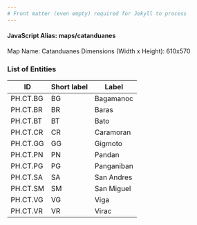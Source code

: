 ```yaml
---
# Front matter (even empty) required for Jekyll to process
---
```


#### JavaScript Alias: maps/catanduanes

Map Name: Catanduanes
Dimensions (Width x Height): 610x570





### List of Entities

ID | Short label | Label
---|---|---|
PH.CT.BG | BG | Bagamanoc
PH.CT.BR | BR | Baras
PH.CT.BT | BT | Bato
PH.CT.CR | CR | Caramoran
PH.CT.GG | GG | Gigmoto
PH.CT.PN | PN | Pandan
PH.CT.PG | PG | Panganiban
PH.CT.SA | SA | San Andres
PH.CT.SM | SM | San Miguel
PH.CT.VG | VG | Viga
PH.CT.VR | VR | Virac		